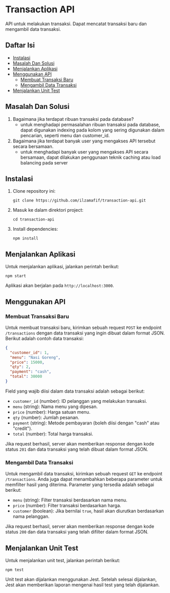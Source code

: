 # Transaction API

API untuk melakukan transaksi. Dapat mencatat transaksi baru dan mengambil data transaksi.

## Daftar Isi

- [Instalasi](#instalasi)
- [Masalah Dan Solusi](#masalah-dan-solusi)
- [Menjalankan Aplikasi](#menjalankan-aplikasi)
- [Menggunakan API](#menggunakan-api)
  - [Membuat Transaksi Baru](#membuat-transaksi-baru)
  - [Mengambil Data Transaksi](#mengambil-data-transaksi)
- [Menjalankan Unit Test](#menjalankan-unit-test)

## Masalah Dan Solusi
1.  Bagaimana jika terdapat ribuan transaksi pada database?
      - untuk menghadapi permasalahan ribuan transaksi pada database, dapat digunakan indexing pada kolom yang sering digunakan dalam pencarian, seperti menu dan customer_id.
2. Bagaimana jika terdapat banyak user yang mengakses API tersebut secara bersamaan.
      - untuk menghadapi banyak user yang mengakses API secara bersamaan, dapat dilakukan penggunaan teknik caching atau load balancing pada server
## Instalasi

1. Clone repository ini:

   ```
   git clone https://github.com/ilzamafif/transaction-api.git
   ```

2. Masuk ke dalam direktori project:

   ```
   cd transaction-api
   ```

3. Install dependencies:

   ```
   npm install
   ```

## Menjalankan Aplikasi

Untuk menjalankan aplikasi, jalankan perintah berikut:

```
npm start
```

Aplikasi akan berjalan pada `http://localhost:3000`.

## Menggunakan API

### Membuat Transaksi Baru

Untuk membuat transaksi baru, kirimkan sebuah request `POST` ke endpoint `/transactions` dengan data transaksi yang ingin dibuat dalam format JSON. Berikut adalah contoh data transaksi:

```json
{
  "customer_id": 1,
  "menu": "Nasi Goreng",
  "price": 15000,
  "qty": 2,
  "payment": "cash",
  "total": 30000
}
```

Field yang wajib diisi dalam data transaksi adalah sebagai berikut:

- `customer_id` (number): ID pelanggan yang melakukan transaksi.
- `menu` (string): Nama menu yang dipesan.
- `price` (number): Harga satuan menu.
- `qty` (number): Jumlah pesanan.
- `payment` (string): Metode pembayaran (boleh diisi dengan "cash" atau "credit").
- `total` (number): Total harga transaksi.

Jika request berhasil, server akan memberikan response dengan kode status `201` dan data transaksi yang telah dibuat dalam format JSON.

### Mengambil Data Transaksi

Untuk mengambil data transaksi, kirimkan sebuah request `GET` ke endpoint `/transactions`. Anda juga dapat menambahkan beberapa parameter untuk memfilter hasil yang diterima. Parameter yang tersedia adalah sebagai berikut:

- `menu` (string): Filter transaksi berdasarkan nama menu.
- `price` (number): Filter transaksi berdasarkan harga.
- `customer` (boolean): Jika bernilai `true`, hasil akan diurutkan berdasarkan nama pelanggan.

Jika request berhasil, server akan memberikan response dengan kode status `200` dan data transaksi yang telah difilter dalam format JSON.

## Menjalankan Unit Test

Untuk menjalankan unit test, jalankan perintah berikut:

```
npm test
```

Unit test akan dijalankan menggunakan Jest. Setelah selesai dijalankan, Jest akan memberikan laporan mengenai hasil test yang telah dijalankan.